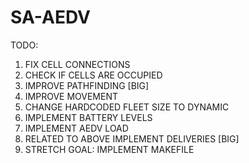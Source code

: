 # SA-AEDV

TODO:
1. FIX CELL CONNECTIONS
2. CHECK IF CELLS ARE OCCUPIED
3. IMPROVE PATHFINDING [BIG]
4. IMPROVE MOVEMENT
5. CHANGE HARDCODED FLEET SIZE TO DYNAMIC
6. IMPLEMENT BATTERY LEVELS
7. IMPLEMENT AEDV LOAD
8. RELATED TO ABOVE IMPLEMENT DELIVERIES [BIG]
9. STRETCH GOAL: IMPLEMENT MAKEFILE
